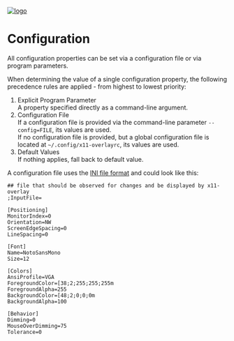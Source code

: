 [![logo](./logo.png)](#)

  # Configuration

All configuration properties can be set via a configuration file or via program parameters.

When determining the value of a single configuration property, the following precedence rules are applied - from highest to lowest priority:
1. Explicit Program Parameter  
A property specified directly as a command-line argument.
2. Configuration File  
If a configuration file is provided via the command-line parameter `--config=FILE`, its values are used.  
If no configuration file is provided, but a global configuration file is located at `~/.config/x11-overlayrc`, its values are used.
3. Default Values  
If nothing applies, fall back to default value.



A configuration file uses the [INI file format](https://en.wikipedia.org/wiki/INI_file) and could look like this:
```
## file that should be observed for changes and be displayed by x11-overlay
;InputFile=

[Positioning]
MonitorIndex=0
Orientation=NW
ScreenEdgeSpacing=0
LineSpacing=0

[Font]
Name=NotoSansMono
Size=12

[Colors]
AnsiProfile=VGA
ForegroundColor=[38;2;255;255;255m
ForegroundAlpha=255
BackgroundColor=[48;2;0;0;0m
BackgroundAlpha=100

[Behavior]
Dimming=0
MouseOverDimming=75
Tolerance=0
```
